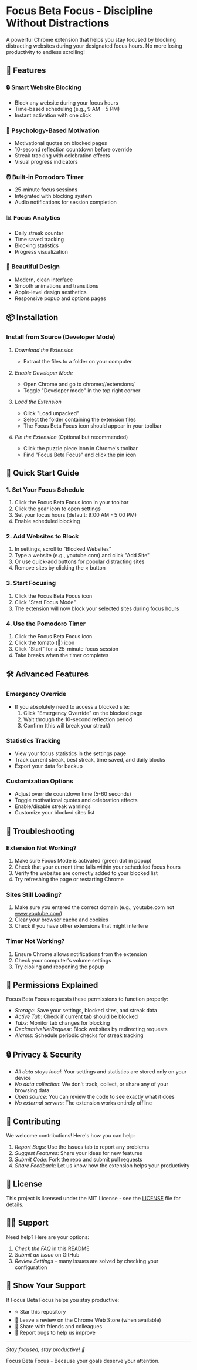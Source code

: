 # Focus Beta Focus - Discipline Without Distractions

A powerful Chrome extension that helps you stay focused by blocking distracting websites during your designated focus hours. No more losing productivity to endless scrolling!

## 🎯 Features

### 🔒 Smart Website Blocking
- Block any website during your focus hours
- Time-based scheduling (e.g., 9 AM - 5 PM)
- Instant activation with one click

### 🧠 Psychology-Based Motivation
- Motivational quotes on blocked pages
- 10-second reflection countdown before override
- Streak tracking with celebration effects
- Visual progress indicators

### ⏰ Built-in Pomodoro Timer
- 25-minute focus sessions
- Integrated with blocking system
- Audio notifications for session completion

### 📊 Focus Analytics
- Daily streak counter
- Time saved tracking
- Blocking statistics
- Progress visualization

### 🎨 Beautiful Design
- Modern, clean interface
- Smooth animations and transitions
- Apple-level design aesthetics
- Responsive popup and options pages

## 📦 Installation

### Install from Source (Developer Mode)

1. *Download the Extension*
   - Extract the files to a folder on your computer

2. *Enable Developer Mode*
   - Open Chrome and go to chrome://extensions/
   - Toggle "Developer mode" in the top right corner

3. *Load the Extension*
   - Click "Load unpacked"
   - Select the folder containing the extension files
   - The Focus Beta Focus icon should appear in your toolbar

4. *Pin the Extension* (Optional but recommended)
   - Click the puzzle piece icon in Chrome's toolbar
   - Find "Focus Beta Focus" and click the pin icon

## 🚀 Quick Start Guide

### 1. Set Your Focus Schedule
1. Click the Focus Beta Focus icon in your toolbar
2. Click the gear icon to open settings
3. Set your focus hours (default: 9:00 AM - 5:00 PM)
4. Enable scheduled blocking

### 2. Add Websites to Block
1. In settings, scroll to "Blocked Websites"
2. Type a website (e.g., youtube.com) and click "Add Site"
3. Or use quick-add buttons for popular distracting sites
4. Remove sites by clicking the × button

### 3. Start Focusing
1. Click the Focus Beta Focus icon
2. Click "Start Focus Mode"
3. The extension will now block your selected sites during focus hours

### 4. Use the Pomodoro Timer
1. Click the Focus Beta Focus icon
2. Click the tomato (🍅) icon
3. Click "Start" for a 25-minute focus session
4. Take breaks when the timer completes

## 🛠 Advanced Features

### Emergency Override
- If you absolutely need to access a blocked site:
  1. Click "Emergency Override" on the blocked page
  2. Wait through the 10-second reflection period
  3. Confirm (this will break your streak)

### Statistics Tracking
- View your focus statistics in the settings page
- Track current streak, best streak, time saved, and daily blocks
- Export your data for backup

### Customization Options
- Adjust override countdown time (5-60 seconds)
- Toggle motivational quotes and celebration effects
- Enable/disable streak warnings
- Customize your blocked sites list

## 🔧 Troubleshooting

### Extension Not Working?
1. Make sure Focus Mode is activated (green dot in popup)
2. Check that your current time falls within your scheduled focus hours
3. Verify the websites are correctly added to your blocked list
4. Try refreshing the page or restarting Chrome

### Sites Still Loading?
1. Make sure you entered the correct domain (e.g., youtube.com not www.youtube.com)
2. Clear your browser cache and cookies
3. Check if you have other extensions that might interfere

### Timer Not Working?
1. Ensure Chrome allows notifications from the extension
2. Check your computer's volume settings
3. Try closing and reopening the popup

## 📱 Permissions Explained

Focus Beta Focus requests these permissions to function properly:

- *Storage*: Save your settings, blocked sites, and streak data
- *Active Tab*: Check if current tab should be blocked
- *Tabs*: Monitor tab changes for blocking
- *DeclarativeNetRequest*: Block websites by redirecting requests
- *Alarms*: Schedule periodic checks for streak tracking

## 🔒 Privacy & Security

- *All data stays local*: Your settings and statistics are stored only on your device
- *No data collection*: We don't track, collect, or share any of your browsing data
- *Open source*: You can review the code to see exactly what it does
- *No external servers*: The extension works entirely offline

## 🤝 Contributing

We welcome contributions! Here's how you can help:

1. *Report Bugs*: Use the Issues tab to report any problems
2. *Suggest Features*: Share your ideas for new features
3. *Submit Code*: Fork the repo and submit pull requests
4. *Share Feedback*: Let us know how the extension helps your productivity

## 📄 License

This project is licensed under the MIT License - see the [LICENSE](LICENSE) file for details.

## 🙋‍♂ Support

Need help? Here are your options:

1. *Check the FAQ* in this README
2. *Submit an Issue* on GitHub
3. *Review Settings* - many issues are solved by checking your configuration

## 🌟 Show Your Support

If Focus Beta Focus helps you stay productive:

- ⭐ Star this repository
- 📝 Leave a review on the Chrome Web Store (when available)
- 📢 Share with friends and colleagues
- 🐛 Report bugs to help us improve

---

*Stay focused, stay productive! 🎯*

Focus Beta Focus - Because your goals deserve your attention.
